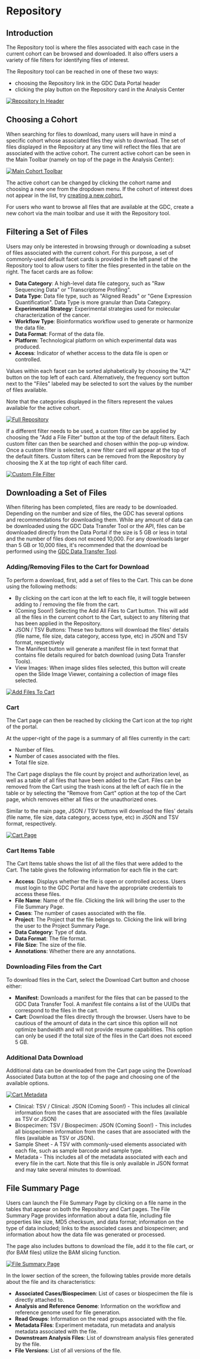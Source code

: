# Repository

## Introduction ##

The Repository tool is where the files associated with each case in the current cohort can be browsed and downloaded. It also offers users a variety of file filters for identifying files of interest.

The Repository tool can be reached in one of these two ways:
* choosing the Repository link in the GDC Data Portal header
* clicking the play button on the Repository card in the Analysis Center

[![Repository In Header](images/ToolLinksInHeader.png)](images/ToolLinksInHeader.png "Click to see the full image.")

## Choosing a Cohort ##

When searching for files to download, many users will have in mind a specific cohort whose associated files they wish to download. The set of files displayed in the Repository at any time will reflect the files that are associated with the active cohort. The current active cohort can be seen in the Main Toolbar (namely on top of the page in the Analysis Center):

[![Main Cohort Toolbar](images/MainCohortToolbar.png)](images/MainCohortToolbar.png "Click to see the full image.")

The active cohort can be changed by clicking the cohort name and choosing a new one from the dropdown menu.  If the cohort of interest does not appear in the list, try [creating a new cohort.](quick_start.md#main-toolbar)

For users who want to browse all files that are available at the GDC, create a new cohort via the main toolbar and use it with the Repository tool.

## Filtering a Set of Files ##

Users may only be interested in browsing through or downloading a subset of files associated with the current cohort. For this purpose, a set of commonly-used default facet cards is provided in the left panel of the Repository tool to allow users to filter the files presented in the table on the right. The facet cards are as follow:

* **Data Category**: A high-level data file category, such as "Raw Sequencing Data" or "Transcriptome Profiling".
* **Data Type**: Data file type, such as "Aligned Reads" or "Gene Expression Quantification". Data Type is more granular than Data Category.
* **Experimental Strategy**: Experimental strategies used for molecular characterization of the cancer.
* **Workflow Type**: Bioinformatics workflow used to generate or harmonize the data file.
* **Data Format**: Format of the data file.
* **Platform**: Technological platform on which experimental data was produced.
* **Access**: Indicator of whether access to the data file is open or controlled.

 Values within each facet can be sorted alphabetically by choosing the "AZ" button on the top left of each card. Alternatively, the frequency sort button next to the "Files" labeled may be selected to sort the values by the number of files available.

Note that the categories displayed in the filters represent the values available for the active cohort.

[![Full Repository](images/FullRepo.png)](images/FullRepo.png "Click to see the full image.")

If a different filter needs to be used, a custom filter can be applied by choosing the "Add a File Filter" button at the top of the default filters. Each custom filter can then be searched and chosen within the pop-up window. Once a custom filter is selected, a new filter card will appear at the top of the default filters.  Custom filters can be removed from the Repository by choosing the X at the top right of each filter card.

[![Custom File Filter](images/CustomFileFilter.png)](images/CustomFileFilter.png "Click to see the full image.")

## Downloading a Set of Files ##

When filtering has been completed, files are ready to be downloaded.  Depending on the number and size of files, the GDC has several options and recommendations for downloading them.  While any amount of data can be downloaded using the GDC Data Transfer Tool or the API, files can be downloaded directly from the Data Portal if the size is 5 GB or less in total and the number of files does not exceed 10,000. For any downloads larger than 5 GB or 10,000 files, it's recommended that the download be performed using the [GDC Data Transfer Tool](https://gdc.cancer.gov/access-data/gdc-data-transfer-tool).

### Adding/Removing Files to the Cart for Download ####

To perform a download, first, add a set of files to the Cart. This can be done using the following methods:
* By clicking on the cart icon at the left to each file, it will toggle between adding to / removing the file from the cart.
* (Coming Soon!) Selecting the Add All Files to Cart button. This will add all the files in the current cohort to the Cart, subject to any filtering that has been applied in the Repository.
* JSON / TSV Buttons: These two buttons will download the files' details (file name, file size, data category, access type, etc) in JSON and TSV format, respectively
* The Manifest button will generate a manifest file in text format that contains file details required for batch download (using Data Transfer Tools).
* View Images: When image slides files selected, this button will create open the Slide Image Viewer, containing a collection of image files selected.

<!-- TOOD (wt) update image when pari's pr is in -->
[![Add Files To Cart](images/AddFilesToCart.png)](images/AddAllFilesToCart.png "Click to see the full image.")

### Cart

The Cart page can then be reached by clicking the Cart icon at the top right of the portal.

At the upper-right of the page is a summary of all files currently in the cart:
* Number of files.
* Number of cases associated with the files.
* Total file size.

The Cart page displays the file count by project and authorization level, as well as a table of all files that have been added to the Cart.  Files can be removed from the Cart using the trash icons at the left of each file in the table or by selecting the "Remove from Cart" option at the top of the Cart page, which removes either all files or the unauthorized ones.

Similar to the main page, JSON / TSV buttons will download the files' details (file name, file size, data category, access type, etc) in JSON and TSV format, respectively.

[![Cart Page](images/CartPage.png)](images/CartPage.png "Click to see the full image.")

### Cart Items Table

The Cart Items table shows the list of all the files that were added to the Cart. The table gives the following information for each file in the cart:

* **Access**: Displays whether the file is open or controlled access. Users must login to the GDC Portal and have the appropriate credentials to access these files.
* **File Name**: Name of the file. Clicking the link will bring the user to the File Summary Page.
* **Cases**: The number of cases associated with the file.
* **Project**: The Project that the file belongs to. Clicking the link will bring the user to the Project Summary Page.
* **Data Category**: Type of data.
* **Data Format**: The file format.
* **File Size**: The size of the file.
* **Annotations**: Whether there are any annotations.

### Downloading Files from the Cart

To download files in the Cart, select the Download Cart button and choose either:
* **Manifest**: Downloads a manifest for the files that can be passed to the GDC Data Transfer Tool. A manifest file contains a list of the UUIDs that correspond to the files in the cart.
* **Cart**: Download the files directly through the browser. Users have to be cautious of the amount of data in the cart since this option will not optimize bandwidth and will not provide resume capabilities. This option can only be used if the total size of the files in the Cart does not exceed 5 GB.

### Additional Data Download

Additional data can be downloaded from the Cart page using the Download Associated Data button at the top of the page and choosing one of the available options.

[![Cart Metadata](images/CartAssociatedData.png)](images/CartAssociatedData.png "Click to see the full image.")
* Clinical: TSV / Clinical: JSON (Coming Soon!) - This includes all clinical information from the cases that are associated with the files (available as TSV or JSON)
* Biospecimen: TSV / Biospecimen: JSON (Coming Soon!) - This includes all biospecimen information from the cases that are associated with the files (available as TSV or JSON).
* Sample Sheet -  A TSV with commonly-used elements associated with each file, such as sample barcode and sample type.
* Metadata - This includes all of the metadata associated with each and every file in the cart.  Note that this file is only available in JSON format and may take several minutes to download.

## File Summary Page ##

Users can launch the File Summary Page by clicking on a file name in the tables that appear on both the Repository and Cart pages. The File Summary Page provides information about a data file, including file properties like size, MD5 checksum, and data format; information on the type of data included; links to the associated cases and biospecimen; and information about how the data file was generated or processed.

The page also includes buttons to download the file, add it to the file cart, or (for BAM files) utilize the BAM slicing function.

[![File Summary Page](images/FileSummaryPage.png)](images/FileSummaryPage.png "Click to see the full image.")

In the lower section of the screen, the following tables provide more details about the file and its characteristics:

* __Associated Cases/Biospecimen__: List of cases or biospecimen the file is directly attached to.
* __Analysis and Reference Genome__: Information on the workflow and reference genome used for file generation.
* __Read Groups__: Information on the read groups associated with the file.
* __Metadata Files__: Experiment metadata, run metadata and analysis metadata associated with the file.
* __Downstream Analysis Files__: List of downstream analysis files generated by the file.
* __File Versions__: List of all versions of the file.
